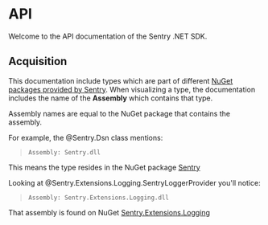 # API

Welcome to the API documentation of the Sentry .NET SDK.

## Acquisition

This documentation include types which are part of different [NuGet packages provided by Sentry](https://www.nuget.org/profiles/sentry).
When visualizing a type, the documentation includes the name of the **Assembly** which contains that type.

Assembly names are equal to the NuGet package that contains the assembly.

For example, the @Sentry.Dsn class mentions:

> `Assembly: Sentry.dll`

This means the type resides in the NuGet package [Sentry](https://www.nuget.org/packages/Sentry)

Looking at @Sentry.Extensions.Logging.SentryLoggerProvider you'll notice: 

> `Assembly: Sentry.Extensions.Logging.dll`

That assembly is found on NuGet [Sentry.Extensions.Logging](https://www.nuget.org/packages/Sentry.Extensions.Logging)
